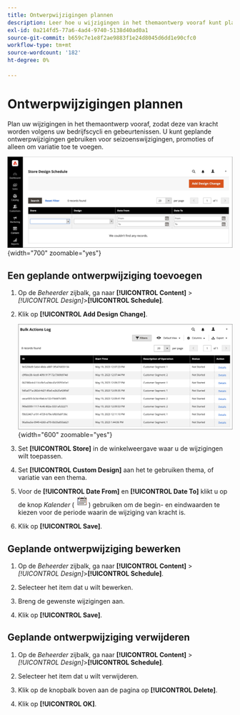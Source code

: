 ```yaml
---
title: Ontwerpwijzigingen plannen
description: Leer hoe u wijzigingen in het themaontwerp vooraf kunt plannen
exl-id: 0a214fd5-77a6-4ad4-9740-5138d40ad0a1
source-git-commit: b659c7e1e8f2ae9883f1e24d8045d6dd1e90cfc0
workflow-type: tm+mt
source-wordcount: '182'
ht-degree: 0%

---
```


# Ontwerpwijzigingen plannen

Plan uw wijzigingen in het themaontwerp vooraf, zodat deze van kracht worden volgens uw bedrijfscycli en gebeurtenissen. U kunt geplande ontwerpwijzigingen gebruiken voor seizoenswijzigingen, promoties of alleen om variatie toe te voegen.

![Geplande ontwerpwijzigingen](./assets/design-schedule.png){width="700" zoomable="yes"}

## Een geplande ontwerpwijziging toevoegen

1. Op de _Beheerder_ zijbalk, ga naar **[!UICONTROL Content]** > _[!UICONTROL Design]_>**[!UICONTROL Schedule]**.

1. Klik op **[!UICONTROL Add Design Change]**.

   ![Nieuwe instellingen voor wijzigingen in winkelontwerp](./assets/design-schedule-change-new.png){width="600" zoomable="yes"}

1. Set **[!UICONTROL Store]** in de winkelweergave waar u de wijzigingen wilt toepassen.

1. Set **[!UICONTROL Custom Design]** aan het te gebruiken thema, of variatie van een thema.

1. Voor de **[!UICONTROL Date From]** en **[!UICONTROL Date To]** klikt u op de knop _Kalender_ (![Kalenderpictogram](../assets/icon-calendar.png)) gebruiken om de begin- en eindwaarden te kiezen voor de periode waarin de wijziging van kracht is.

1. Klik op **[!UICONTROL Save]**.

## Geplande ontwerpwijziging bewerken

1. Op de _Beheerder_ zijbalk, ga naar **[!UICONTROL Content]** > _[!UICONTROL Design]_>**[!UICONTROL Schedule]**.

1. Selecteer het item dat u wilt bewerken.

1. Breng de gewenste wijzigingen aan.

1. Klik op **[!UICONTROL Save]**.

## Geplande ontwerpwijziging verwijderen

1. Op de _Beheerder_ zijbalk, ga naar **[!UICONTROL Content]** > _[!UICONTROL Design]_>**[!UICONTROL Schedule]**.

1. Selecteer het item dat u wilt verwijderen.

1. Klik op de knopbalk boven aan de pagina op **[!UICONTROL Delete]**.

1. Klik op **[!UICONTROL OK]**.
